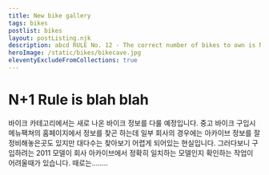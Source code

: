 ```yaml
---
title: New bike gallery
tags: bikes
postlist: bikes
layout: postListing.njk
description: abcd RULE No. 12 - The correct number of bikes to own is N + 1. While the minimum number of bikes one should own is three, the correct number is n+1, where n is the number of bikes currently owned. This equation may also be re-written as s-1, where S is the number of bikes owned that would result in separation from your partner.
heroImage: /static/bikes/bikecave.jpg
eleventyExcludeFromCollections: true
---
```


# N+1 Rule is blah blah

바이크 카테고리에서는 새로 나온 바이크 정보를 다룰 예정입니다. 중고 바이크 구입시 메뉴팩쳐의 홈페이지에서 정보를 찾곤 하는데 일부 회사의 경우에는 아카이브 정보를 잘 정비해놓은곳도 있지만 대다수는 찾아보기 어렵게 되어있는 현실입니다. 그러다보니 구입하려는 2011 모델이 회사 아카이브에서 정확히 일치하는 모델인지 확인하는 작업이 어려울때가 있습니다. 때로는........
